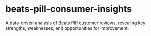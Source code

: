 # beats-pill-consumer-insights
A data-driven analysis of Beats Pill customer reviews, revealing key strengths, weaknesses, and opportunities for improvement.
